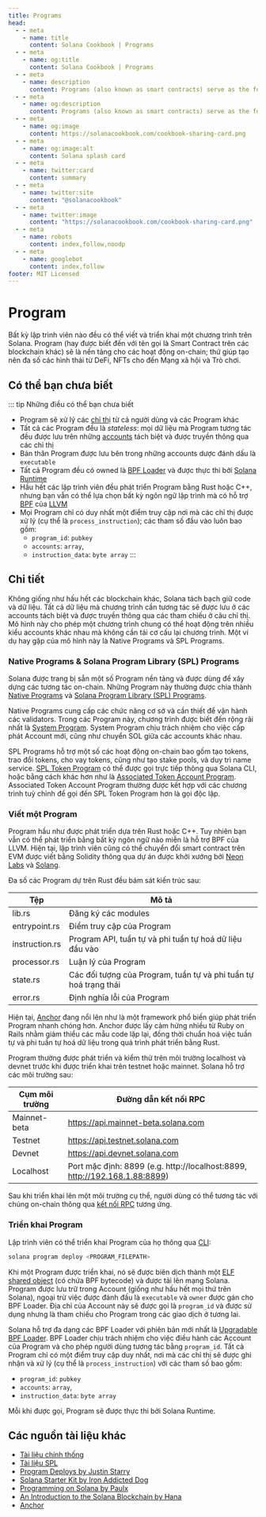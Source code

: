 ```yaml
---
title: Programs
head:
  - - meta
    - name: title
      content: Solana Cookbook | Programs
  - - meta
    - name: og:title
      content: Solana Cookbook | Programs
  - - meta
    - name: description
      content: Programs (also known as smart contracts) serve as the foundation for on-chain activity. Learn about Programs and more Core Concepts at The Solana cookbook.
  - - meta
    - name: og:description
      content: Programs (also known as smart contracts) serve as the foundation for on-chain activity. Learn about Programs and more Core Concepts at The Solana cookbook.
  - - meta
    - name: og:image
      content: https://solanacookbook.com/cookbook-sharing-card.png
  - - meta
    - name: og:image:alt
      content: Solana splash card
  - - meta
    - name: twitter:card
      content: summary
  - - meta
    - name: twitter:site
      content: "@solanacookbook"
  - - meta
    - name: twitter:image
      content: "https://solanacookbook.com/cookbook-sharing-card.png"
  - - meta
    - name: robots
      content: index,follow,noodp
  - - meta
    - name: googlebot
      content: index,follow
footer: MIT Licensed
---
```


# Program

Bất kỳ lập trình viên nào đều có thể viết và triển khai một chương trình trên Solana. Program (hay được biết đến với tên gọi là Smart Contract trên các blockchain khác) sẽ là nền tảng cho các hoạt động on-chain; thứ giúp tạo nên đa số các hình thái từ DeFi, NFTs cho đến Mạng xã hội và Trò chơi.

## Có thể bạn chưa biết

::: tip Những điều có thể bạn chưa biết
- Program sẽ xử lý các [chỉ thị](./transactions) từ cả người dùng và các Program khác
- Tất cả các Program đều là *stateless*: mọi dữ liệu mà Program tương tác đều được lưu trên những [accounts](./accounts.md) tách biệt và được truyền thông qua các chỉ thị
- Bản thân Program được lưu bên trong những accounts dược đánh dấu là `executable`
- Tất cả Program đều có owned là [BPF Loader](https://docs.solana.com/developing/runtime-facilities/programs#bpf-loader) và được thực thi bởi [Solana Runtime](https://docs.solana.com/developing/programming-model/runtime)
- Hầu hết các lập trình viên đều phát triển Program bằng Rust hoặc C++, nhưng bạn vẫn có thể lựa chọn bất kỳ ngôn ngữ lập trình mà có hỗ trợ [BPF](https://en.wikipedia.org/wiki/Berkeley_Packet_Filter) của [LLVM](https://llvm.org/)
- Mọi Program chỉ có duy nhất một điểm truy cập nơi mà các chỉ thị được xử lý (cụ thể là `process_instruction`); các tham số đầu vào luôn bao gồm:
    - `program_id`: `pubkey`
    - `accounts`: `array`, 
    - `instruction_data`: `byte array`
:::

## Chi tiết

Không giống như hấu hết các blockchain khác, Solana tách bạch giữ code và dữ liệu. Tất cả dữ liệu mà chương trình cần tương tác sẽ được lưu ở các accounts tách biệt và được truyền thông qua các tham chiếu ở câu chỉ thị. Mô hình này cho phép một chương trình chung có thể hoạt động trên nhiều kiểu accounts khác nhau mà không cần tái cơ cấu lại chương trình. Một ví dụ hay gặp của mô hình này là Native Programs và SPL Programs.

### Native Programs & Solana Program Library (SPL) Programs

Solana được trang bị sẵn một số Program nền tảng và được dùng để xây dựng các tương tác on-chain. Những Program này thường được chia thành [Native Programs](https://docs.solana.com/developing/runtime-facilities/programs#bpf-loader) và [Solana Program Library (SPL) Programs](https://spl.solana.com/).

Native Programs cung cấp các chức năng cơ sở và cần thiết để vận hành các validators. Trong các Program này, chương trình được biết đến rộng rãi nhất là [System Program](https://docs.solana.com/developing/runtime-facilities/programs#system-program). System Program chịu trách nhiệm cho việc cấp phát Account mới, cũng như chuyển SOL giữa các accounts khác nhau.

SPL Programs hỗ trợ một số các hoạt động on-chain bao gồm tạo tokens, trao đổi tokens, cho vay tokens, cũng như tạo stake pools, và duy trì name service. [SPL Token Program](https://spl.solana.com/token) có thể được gọi trực tiếp thông qua Solana CLI, hoặc bằng cách khác hơn như là [Associated Token Account Program](https://spl.solana.com/associated-token-account). Associated Token Account Program thường được kết hợp với các chương trình tuỳ chỉnh để gọi đến SPL Token Program hơn là gọi độc lập. 

### Viết một Program

Program hầu như được phát triển dựa trên Rust hoặc C++. Tuy nhiên bạn vẫn có thể phát triển bằng bất kỳ ngôn ngữ nào miễn là hỗ trợ BPF của LLVM. Hiện tại, lập trình viên cũng có thể chuyển đổi smart contract trên EVM được viết bằng Solidity thông qua dự án được khởi xướng bởi [Neon Labs](https://neon-labs.org/) và [Solang](https://solang.readthedocs.io/en/latest/).

Đa số các Program dự trên Rust đều bám sát kiến trúc sau:

| Tệp            | Mô tả                                                            |
|----------------|------------------------------------------------------------------|
| lib.rs         | Đăng ký các modules                                              |
| entrypoint.rs  | Điểm truy cập của Program                                        |
| instruction.rs | Program API, tuần tự và phi tuần tự hoá dữ liệu đầu vào          |
| processor.rs   | Luận lý của Program                                              |
| state.rs       | Các đối tượng của Program, tuần tự và phi tuần tự hoá trạng thái |
| error.rs       | Định nghĩa lỗi của Program                                       |

Hiện tại, [Anchor](https://github.com/coral-xyz/anchor) đang nổi lên như là một framework phổ biến giúp phát triển Program nhanh chóng hơn. Anchor được lấy cảm hứng nhiều từ Ruby on Rails nhằm giảm thiểu các mẫu code lặp lại, đồng thời chuẩn hoá việc tuần tự và phi tuần tự hoá dữ liệu trong quá trình phát triển bằng Rust.

Program thường được phát triển và kiểm thử trên môi trường localhost và devnet trước khi được triển khai trên testnet hoặc mainnet. Solana hỗ trợ các môi trường sau:

| Cụm môi trường       | Đường dẫn kết nối RPC                                                      |
|----------------------|----------------------------------------------------------------------------|
| Mainnet-beta         | https://api.mainnet-beta.solana.com                                        |
| Testnet              | https://api.testnet.solana.com                                             |
| Devnet               | https://api.devnet.solana.com                                              |
| Localhost            | Port mặc định: 8899 (e.g. http://localhost:8899, http://192.168.1.88:8899) |

Sau khi triển khai lên một môi trường cụ thể, người dùng có thể tương tác với chúng on-chain thông qua [kết nối RPC](https://docs.solana.com/developing/clients/jsonrpc-api) tương ứng.

### Triển khai Program

Lập trình viên có thể triển khai Program của họ thông qua [CLI](https://docs.solana.com/cli/deploy-a-program):

```bash
solana program deploy <PROGRAM_FILEPATH>
```

Khi một Program được triển khai, nó sẽ được biên dịch thành một [ELF shared object](https://en.wikipedia.org/wiki/Executable_and_Linkable_Format) (có chứa BPF bytecode) và được tải lên mạng Solana. Program được lưu trữ trong Account (giống như hấu hết mọi thứ trên Solana), ngoại trừ việc được đánh đấu là `executable` và `owner` được gán cho BPF Loader. Địa chỉ của Account này sẽ được gọi là `program_id` và được sử dụng nhưng là tham chiếu cho Program trong các giao dịch ở tương lai.

Solana hỗ trợ đa dạng các BPF Loader với phiên bản mới nhất là [Upgradable BPF Loader](https://explorer.solana.com/address/BPFLoaderUpgradeab1e11111111111111111111111). BPF Loader chịu trách nhiệm cho việc điều hành các Account của Program và cho phép người dùng tương tác bằng `program_id`. Tất cả Program chỉ có một điểm truy cập duy nhất, nơi mà các chỉ thị sẽ được ghi nhận và xử lý (cụ thể là `process_instruction`) với các tham số bao gồm:
- `program_id`: `pubkey`
- `accounts`: `array`, 
- `instruction_data`: `byte array`

Mỗi khi được gọi, Program sẽ được thực thi bởi Solana Runtime.

## Các nguồn tài liệu khác

- [Tài liệu chính thống](https://docs.solana.com/developing/on-chain-programs/overview)
- [Tài liệu SPL](https://spl.solana.com/)
- [Program Deploys by Justin Starry](https://jstarry.notion.site/Program-deploys-29780c48794c47308d5f138074dd9838)
- [Solana Starter Kit by Iron Addicted Dog](https://book.solmeet.dev/notes/solana-starter-kit)
- [Programming on Solana by Paulx](https://paulx.dev/blog/2021/01/14/programming-on-solana-an-introduction/)
- [An Introduction to the Solana Blockchain by Hana](https://2501babe.github.io/posts/solana101.html)
- [Anchor](https://github.com/coral-xyz/anchor)
